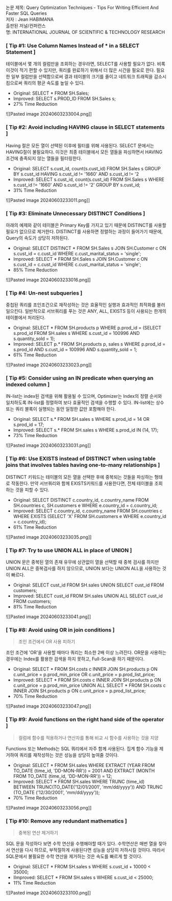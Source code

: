 논문 제목: Query Optimization Techniques - Tips For Writing Efficient And Faster SQL Queries   
저자 : Jean HABIMANA   
출판된 저널/컨퍼런스명: INTERNATIONAL JOURNAL OF SCIENTIFIC & TECHNOLOGY RESEARCH

### **[ Tip #1: Use Column Names Instead of * in a SELECT Statement ]**

테이블에서 몇 개의 컬럼만을 조회하는 경우라면, SELECT를 사용할 필요가 없다. 비록 이것이 적기 편할 수 있지만, 쿼리를 완료하기 위해서 더 많은 시간을 필요로 한다. 필요한 일부 컬럼만을 선택함으로써 결과 테이블의 크기를 줄이고 네트워크 트래픽을 감소시킴으로써 쿼리의 평균 속도를 높일 수 있다.

- Original: SELECT * FROM SH.Sales;
- Improved: SELECT s.PROD_ID FROM SH.Sales s;
- 27% Time Reduction

![[Pasted image 20240603233004.png]]

### **[ Tip #2: Avoid including HAVING clause in SELECT statements ]**

Having 절은 모든 열이 선택된 이후에 필터를 위해 사용된다. SELECT 문에서는 HAVING절이 불필요하다. 이것은 최종 테이블에서 모든 열들을 파싱하면서 HAVING 조건에 충족되지 않는 열들을 필터링한다.

- Original: SELECT s.cust_id, count(s.cust_id) FROM SH.Sales s GROUP BY s.cust_id HAVING s.cust_id != '1660' AND s.cust_id != '2
- Improved: SELECT s.cust_id, count(s.cust_id) FROM SH.Sales s WHERE s.cust_id != '1660' AND s.cust_id != '2' GROUP BY s.cust_id;
- 31% Time Reduction

![[Pasted image 20240603233011.png]]

### **[ Tip #3: Eliminate Unnecessary DISTINCT Conditions ]**

아래의 예제와 같이 테이블은 Primary Key를 가지고 있기 때문에 DISTINCT를 사용할 필요가 없으므로 제거한다. DISTINCT를 사용하면 정렬하는 과정이 들어가기 때문에, Query의 속도가 상당히 저하된다.

- Original: SELECT DISTINCT * FROM SH.Sales s JOIN SH.Customer c ON s.cust_id = c.cust_id WHERE c.cust_marital_status = 'single';
- Improved: SELECT * FROM SH.Sales s JOIN SH.Customer c ON s.cust_id = c.cust_id WHERE c.cust_marital_status = 'single';
- 85% Time Reduction

![[Pasted image 20240603233016.png]]

### **[ Tip #4: Un-nest subqueries ]**

중첩된 쿼리를 조인조건으로 재작성하는 것은 효율적인 실행과 효과적인 최적화를 불러일으킨다. 일반적으로 서브쿼리를 푸는 것은 ANY, ALL, EXISTS 등이 사용되는 한개의 테이블에서 처리된다.

- Original: SELECT * FROM SH.products p WHERE p.prod_id = (SELECT s.prod_id FROM SH.sales s WHERE s.cust_id = 100996 AND s.quantity_sold = 1);
- Improved: SELECT p.* FROM SH.products p, sales s WHERE p.prod_id = s.prod_id AND s.cust_id = 100996 AND s.quantity_sold = 1;
- 61% Time Reduction

![[Pasted image 20240603233023.png]]

### **[ Tip #5: Consider using an IN predicate when querying an indexed column ]**

IN-list는 index된 검색을 위해 활용될 수 있으며, Optimizer는 Index의 정렬 순서와 일치하도록 IN-list를 정렬하여 보다 효율적인 검색을 수행할 수 있다. IN-list에는 상수 또는 쿼리 블록이 실행되는 동안 일정한 값만 포함해야 한다.

- Original: SELECT s.* FROM SH.sales s WHERE s.prod_id = 14 OR s.prod_id = 17;
- Improved: SELECT s.* FROM SH.sales s WHERE s.prod_id IN (14, 17);
- 73% Time Reduction

![[Pasted image 20240603233031.png]]

### **[ Tip #6: Use EXISTS instead of DISTINCT when using table joins that involves tables having one-to-many relationships ]**

DISTINCT 키워드는 테이블의 모든 열을 선택한 후에 중복되는 것들을 파싱하는 형태로 작동한다. 만약 서브쿼리와 함께 EXISTS키워드를 사용한다면, 전체 테이블을 조회하는 것을 피할 수 있다.

- Original: SELECT DISTINCT c.country_id, c.country_name FROM SH.countries c, SH.customers e WHERE e.country_id = c.country_id;
- Improved: SELECT c.country_id, c.country_name FROM SH.countries c WHERE EXISTS (SELECT 'X' FROM SH.customers e WHERE e.country_id = c.country_id);
- 61% Time Reduction

![[Pasted image 20240603233035.png]]

### **[ Tip #7: Try to use UNION ALL in place of UNION ]**

UNION 문은 중복된 열의 존재 유무에 상관없이 열을 선택할 때 중복 검사를 하지만 UNION ALL은 중복검사를 하지 않으므로, UNION 보다는 UNION ALL을 사용하는 것이 빠르다.

- Original: SELECT cust_id FROM SH.sales UNION SELECT cust_id FROM customers;
- Improved: SELECT cust_id FROM SH.sales UNION ALL SELECT cust_id FROM customers;
- 81% Time Reduction

![[Pasted image 20240603233041.png]]

### **[ Tip #8: Avoid using OR in join conditions ]**

> 조인 조건에서 OR 사용 피하기

조인 조건에 'OR'을 사용할 때마다 쿼리는 최소한 2배 이상 느려진다. OR문을 사용하는 경우에는 Index를 활용한 검색을 하지 못하고, Full-Scan을 하기 때문이다.

- Original: SELECT * FROM SH.costs c INNER JOIN SH.products p ON c.unit_price = p.prod_min_price OR c.unit_price = p.prod_list_price;
- Improved: SELECT * FROM SH.costs c INNER JOIN SH.products p ON c.unit_price = p.prod_min_price UNION ALL SELECT * FROM SH.costs c INNER JOIN SH.products p ON c.unit_price = p.prod_list_price;
- 70% Time Reduction

![[Pasted image 20240603233047.png]]

### **[ Tip #9: Avoid functions on the right hand side of the operator ]**

> 컬럼에 함수를 적용하거나 연산자를 통해 비교 시 함수를 사용하는 것을 지양

Functions 또는 Methods는 SQL 쿼리에서 자주 함께 사용된다. 집계 함수 기능을 제거하여 쿼리를 재작성하는 것은 성능을 상당히 높여줄 것이다.

- Original: SELECT * FROM SH.sales WHERE EXTRACT (YEAR FROM TO_DATE (time_id, 'DD-MON-RR')) = 2001 AND EXTRACT (MONTH FROM TO_DATE (time_id, 'DD-MON-RR')) = 12;
- Improved: SELECT * FROM SH.sales WHERE TRUNC (time_id) BETWEEN TRUNC(TO_DATE('12/01/2001', 'mm/dd/yyyy')) AND TRUNC (TO_DATE ('12/30/2001', 'mm/dd/yyyy'));
- 70% Time Reduction

![[Pasted image 20240603233056.png]]

### **[ Tip #10: Remove any redundant mathematics ]**

> 중복된 연산 제거하기

SQL 문을 작성하다 보면 수학 연산을 수행해야할 때가 있다. 수학연산은 매번 열을 찾아서 연산을 다시 하므로, 부적절하게 사용된다면 성능을 상당히 저하시킬 것이다. 따라서 SQL문에서 불필요한 수학 연산을 제거하는 것은 속도를 빠르게 할 것이다.

- Original: SELECT * FROM SH.sales s WHERE s.cust_id + 10000 < 35000;
- IImproved: SELECT * FROM SH.sales s WHERE s.cust_id < 25000;
- 11% Time Reduction

![[Pasted image 20240603233100.png]]
